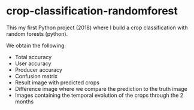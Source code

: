 # crop-classification-randomforest
This my first Python project (2018) where I build a crop classification with random forests (python). 

We obtain the following:
  - Total accuracy
  - User accuracy
  - Producer accuracy
  - Confusion matrix
  - Result image with predicted crops
  - Difference image where we compare the prediction to the truth image
  - Images containing the temporal evolution of the crops through the 2 months
